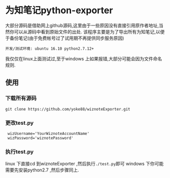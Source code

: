 # 为知笔记python-exporter

大部分源码是借助网上github源码,这里由于一些原因没有直接引用原作者地址,当然你可以从源码中看到原始文件的出处.
该程序主要是为了导出所有为知笔记,以便于备份笔记(由于免费帐号过了试用期不再提供同步服务原因)

`开发/测试环境: ubuntu 16.10 python2.7.12+`

我仅仅在linux上面测试过,至于windows 上如果报错,大部分可能会因为文件命名规则.

## 使用

### 下载所有源码

 `git clone https://github.com/yoke88/wiznoteExporter.git`


### 更改test.py
 ```
  wizUsername='YourWiznoteAccountName'
  wizPassword='wiznotePassword'
 ```

 ### 执行test.py
 linux 下直接cd 到wiznoteExporter ,然后执行`./test.py`即可
 windows 下你可能需要先安装python2.7 ,然后步骤同上.
 

